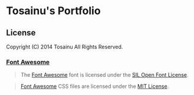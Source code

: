 # Tosainu's Portfolio

## License

Copyright (C) 2014 Tosainu All Rights Reserved.

### [Font Awesome](https://github.com/FortAwesome/Font-Awesome)
> The [Font Awesome](http://fortawesome.github.com/Font-Awesome) font is licensed under the [SIL Open Font License](http://scripts.sil.org/OFL).

> [Font Awesome](http://fortawesome.github.com/Font-Awesome) CSS files are licensed under the [MIT License](http://opensource.org/licenses/mit-license.html).
